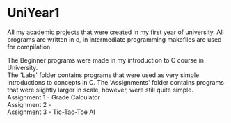 # UniYear1
All my academic projects that were created in my first year of university.
All programs are written in c, in intermediate programming makefiles are used for compilation.  
  
The Beginner programs were made in my introduction to C course in University.  
The 'Labs' folder contains programs that were used as very simple introductions to concepts in C.
The 'Assignments' folder contains programs that were slightly larger in scale, however, were still quite simple.  
Assignment 1 - Grade Calculator  
Assignment 2 -  
Assignment 3 - Tic-Tac-Toe AI  
